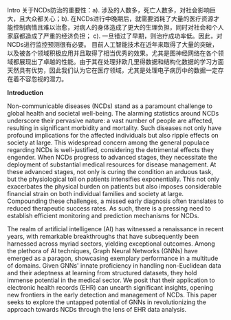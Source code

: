 Intro
关于NCDs防治的重要性：a). 涉及的人数多，死亡人数多，对社会影响巨大，且大众都关心；b). 在NCDs进行中晚期后，就需要消耗了大量的医疗资源才能控制病情且难以治愈，对病人的身体造成了更大的生理负担，同时对社会和个人家庭都造成了严重的经济负担； c). 一旦错过了早期，则治疗成功率低。因此，对NCDs进行监控预测很有必要。
目前人工智能技术在近年来取得了大量的突破，以及被各个领域积极应用并且取得了相当优秀的效果。尤其是图神经网络在各个领域都展现出了卓越的性能。由于其在处理非欧几里得数据和结构化数据的学习方面天然具有优势，因此我们认为它在医疗领域，尤其是处理电子病历中的数据一定存在着不容忽视的潜力。

**Introduction**

Non-communicable diseases (NCDs) stand as a paramount challenge to global health and societal well-being. The alarming statistics around NCDs underscore their pervasive nature: a vast number of people are affected, resulting in significant morbidity and mortality. Such diseases not only have profound implications for the affected individuals but also ripple effects on society at large. This widespread concern among the general populace regarding NCDs is well-justified, considering the detrimental effects they engender. When NCDs progress to advanced stages, they necessitate the deployment of substantial medical resources for disease management. At these advanced stages, not only is curing the condition an arduous task, but the physiological toll on patients intensifies exponentially. This not only exacerbates the physical burden on patients but also imposes considerable financial strain on both individual families and society at large. Compounding these challenges, a missed early diagnosis often translates to reduced therapeutic success rates. As such, there is a pressing need to establish efficient monitoring and prediction mechanisms for NCDs.

The realm of artificial intelligence (AI) has witnessed a renaissance in recent years, with remarkable breakthroughs that have subsequently been harnessed across myriad sectors, yielding exceptional outcomes. Among the plethora of AI techniques, Graph Neural Networks (GNNs) have emerged as a paragon, showcasing exemplary performance in a multitude of domains. Given GNNs' innate proficiency in handling non-Euclidean data and their adeptness at learning from structured datasets, they hold immense potential in the medical sector. We posit that their application to electronic health records (EHR) can unearth significant insights, opening new frontiers in the early detection and management of NCDs. This paper seeks to explore the untapped potential of GNNs in revolutionizing the approach towards NCDs through the lens of EHR data analysis.


